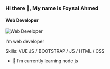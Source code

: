 ### Hi there 👋, My name is Foysal Ahmed
#### Web Developer
![Web Developer](https://scontent.fdac68-1.fna.fbcdn.net/v/t39.30808-6/325833661_1335003990614434_8447191465027069533_n.jpg?_nc_cat=103&ccb=1-7&_nc_sid=19026a&_nc_eui2=AeGURyA6Cr9q7tM0ySbXki5vE7-FqnthC0ETv4Wqe2ELQZcuHQx87uHuzQX649ukyvv33KE1IuME2Re_sRQv3Sqi&_nc_ohc=uIS_zH_MLBAAX-U2I_U&_nc_zt=23&_nc_ht=scontent.fdac68-1.fna&oh=00_AfDMl102ZGpLt26fAgjZPTAE_6EMJvrhYbK_tgE3tg1N9Q&oe=63CC8D10)

I'm web developer

Skills: VUE JS / BOOTSTRAP / JS / HTML / CSS

- 🌱 I’m currently learning node js 





